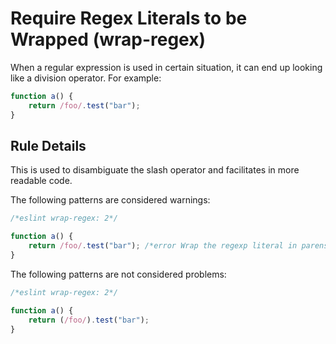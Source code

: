 # Require Regex Literals to be Wrapped (wrap-regex)

When a regular expression is used in certain situation, it can end up looking like a division operator. For example:

```js
function a() {
    return /foo/.test("bar");
}
```

## Rule Details

This is used to disambiguate the slash operator and facilitates in more readable code.

The following patterns are considered warnings:

```js
/*eslint wrap-regex: 2*/

function a() {
    return /foo/.test("bar"); /*error Wrap the regexp literal in parens to disambiguate the slash.*/
}
```

The following patterns are not considered problems:

```js
/*eslint wrap-regex: 2*/

function a() {
    return (/foo/).test("bar");
}
```
